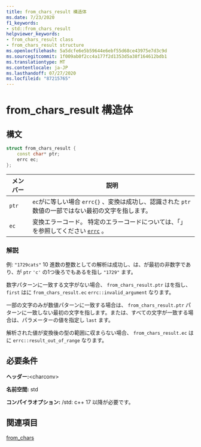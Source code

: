 ```yaml
---
title: from_chars_result 構造体
ms.date: 7/23/2020
f1_keywords:
- std::from_chars_result
helpviewer_keywords:
- from_chars_result class
- from_chars_result structure
ms.openlocfilehash: 5a5dcfe6e5b59644e6ebf55d68ce43975e7d3c9d
ms.sourcegitcommit: 1f009ab0f2cc4a177f2d1353d5a38f164612bdb1
ms.translationtype: MT
ms.contentlocale: ja-JP
ms.lasthandoff: 07/27/2020
ms.locfileid: "87215765"
---
```

# <a name="from_chars_result-struct"></a>from_chars_result 構造体

## <a name="syntax"></a>構文

```cpp
struct from_chars_result {
    const char* ptr;
    errc ec;
};
```

|メンバー|説明|
|--|--|
|`ptr`| `ec`がに等しい場合 `errc{}` 、変換は成功し、認識された `ptr` 数値の一部ではない最初の文字を指します。 |
|`ec` | 変換エラーコード。 特定のエラーコードについては、「」を参照してください [`errc`](system-error-enums.md#errc) 。|

### <a name="remarks"></a>解説

例: `"1729cats"` 10 進数の整数としての解析は成功し、は、が最初の非数字であり、が `ptr` `'c'` の1つ後ろでもあるを指し `"1729"` ます。

数字パターンに一致する文字がない場合、 `from_chars_result.ptr` はを指し、 `first` はに `from_chars_result.ec` `errc::invalid_argument` なります。

一部の文字のみが数値パターンに一致する場合は、 `from_chars_result.ptr` パターンに一致しない最初の文字を指します。または、すべての文字が一致する場合は、パラメーターの値を指定し `last` ます。

解析された値が変換後の型の範囲に収まらない場合、 `from_chars_result.ec` はに `errc::result_out_of_range` なります。

## <a name="requirements"></a>必要条件

**ヘッダー:**\<charconv>

**名前空間:** std

**コンパイラオプション:** /std: c++ 17 以降が必要です。

## <a name="see-also"></a>関連項目

[from_chars](charconv-functions.md#from_chars)

